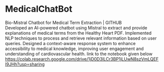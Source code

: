 # MedicalChatBot
Bio-Mistral Chatbot for Medical Term Extraction | GITHUB	
Developed an AI-powered chatbot using Mistral to extract and provide explanations of medical terms from the Healthy Heart PDF. Implemented NLP techniques to process and retrieve relevant information based on user queries. Designed a context-aware response system to enhance accessibility to medical knowledge, improving user engagement and understanding of cardiovascular health.
link to the notebook given below
https://colab.research.google.com/drive/1jD0D3lLCr3BP1jLUwN8szVmLQEFI9JHh?usp=sharing
